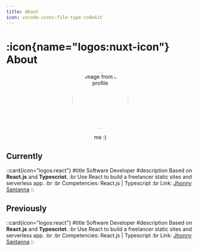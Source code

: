 ```yaml
---
title: About
icon: vscode-icons:file-type-codekit
---
```


# :icon{name="logos:nuxt-icon"} About

<div align="center">
	<img style="border-radius: 50%; width: 150px" src="https://avatars.githubusercontent.com/u/46854467?s=400&u=16a52bab3d6dbcbda716ed7d6bab84b3b307bd22&v=4" alt="image from my profile">
</div>

<p align="center">me :)</p>

<!-- Hi! My name is **Maurício Witter** a.k.a **rwietter**. I'am a software developer, I love to learn new things and share my
knowledge with others. Learn in public is one of my favorite things to do, I believe that sharing knowledge is the best
way to learn. I'm a big fan of open source and I'm always trying to contribute to the community.

I'm currently studying Information Systems at the Federal University of Santa Maria (UFSM) and I'm working as a
freelancer developer. Developing web applications and applications for mobile devices are my main areas of expertise.

I have been working with web development since 2020, I started with C programming language and then I moved to
JavaScript and Typescriot. I have experience with Node.js, React, React Native, Vue.js, Svelte.js, Postgres, SQL,
Prisma.js, Docker and other technologies.

I'm also a big fan of Linux, I use it as my main operating system and I'm always trying to learn more about it. I'm
currently using Arch Linux as my main operating system. I also use Arch Linux on my servers and I'm always trying to
learn more about Linux and open source. As User Interface I use Awesome WM, I love it because it's very customizable and
it's very fast, lightweight, adaptative and it's very easy to use.

## Contact
<div>
	<a href="https://github.com/rwietter" style="margin-right: 10px;">
		Github
	</a>
	<a href="https://www.linkedin.com/in/mauriciowitter/" style="margin-right: 10px;">
		LinkedIn
	</a>
	<a href="https://twitter.com/rwietter" style="margin-right: 10px;">
		Twitter
	</a>
	<a href="mailto:mauriciobw17@gmail.com" style="margin-right: 10px;">
		Email
	</a>
	<a href="https://t.me/rwietter">
		Telegram
	</a>
</div> -->

## Currently

::card{icon="logos:react"}
#title
Software Developer
#description
Based on **React.js** and **Typescriot**. :br
Use React to build a freelancer static sites and serverless app. :br :br
Competencies: React.js | Typescript :br
Link: [Jhonny Santanna](jhonnysantanna.vercel.app)
::

## Previously

::card{icon="logos:react"}
#title
Software Developer
#description
Based on **React.js** and **Typescriot**. :br
Use React to build a freelancer static sites and serverless app. :br :br
Competencies: React.js | Typescript :br
Link: [Jhonny Santanna](jhonnysantanna.vercel.app)
::